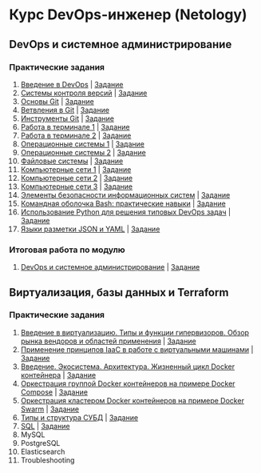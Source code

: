 # Курс DevOps-инженер (Netology)

## DevOps и системное администрирование

### Практические задания

1. [Введение в DevOps](01-intro-01/README.md) | [Задание](01-intro-01/01-intro-01-task.md)
1. [Системы контроля версий](02-git-01-vcs/README.md) | [Задание](02-git-01-vcs/02-git-01-vcs-task.md)
1. [Основы Git](02-git-02-base/README.md) | [Задание](02-git-02-base/02-git-02-base-task.md)
1. [Ветвления в Git](02-git-03-branching/README.md) | [Задание](02-git-03-branching/02-git-03-branching-task.md)
1. [Инструменты Git](02-git-04-tools/README.md) | [Задание](02-git-04-tools/02-git-04-tools-task.md)
1. [Работа в терминале 1](03-sysadmin-01-terminal/README.md) | [Задание](03-sysadmin-01-terminal/03-sysadmin-01-terminal-task.md)
1. [Работа в терминале 2](03-sysadmin-02-terminal/README.md) | [Задание](03-sysadmin-02-terminal/03-sysadmin-02-terminal-task.md)
1. [Операционные системы 1](03-sysadmin-03-os/README.md) | [Задание](03-sysadmin-03-os/03-sysadmin-03-os-task.md)
1. [Операционные системы 2](03-sysadmin-04-os/README.md) | [Задание](03-sysadmin-04-os/03-sysadmin-04-os-task.md)
1. [Файловые системы](03-sysadmin-05-fs/README.md) | [Задание](03-sysadmin-05-fs/03-sysadmin-05-fs-task.md)
1. [Компьютерные сети 1](03-sysadmin-06-net/README.md) | [Задание](03-sysadmin-06-net/03-sysadmin-06-net-task.md)
1. [Компьютерные сети 2](03-sysadmin-07-net/README.md) | [Задание](03-sysadmin-07-net/03-sysadmin-07-net-task.md)
1. [Компьютерные сети 3](03-sysadmin-08-net/README.md) | [Задание](03-sysadmin-08-net/03-sysadmin-08-net-task.md)
1. [Элементы безопасности информационных систем](03-sysadmin-09-security/README.md) | [Задание](03-sysadmin-09-security/03-sysadmin-09-security-task.md)
1. [Командная оболочка Bash: практические навыки](04-script-01-bash/README.md) | [Задание](04-script-01-bash/04-script-01-bash-task.md)
1. [Использование Python для решения типовых DevOps задач](04-script-02-py/README.md) | [Задание](04-script-02-py/04-script-02-py-task.md)
1. [Языки разметки JSON и YAML](04-script-03-yaml/README.md) | [Задание](04-script-03-yaml/04-script-03-yaml-task.md)

### Итоговая работа по модулю

1. [DevOps и системное администрирование](pcs-devsys-diplom/README.md) | [Задание](pcs-devsys-diplom/pcs-devsys-diplom-task.md)

## Виртуализация, базы данных и Terraform

### Практические задания

1. [Введение в виртуализацию. Типы и функции гипервизоров. Обзор рынка вендоров и областей применения](05-virt-01-basics/README.md) | [Задание](05-virt-01-basics/05-virt-01-basics-task.md)
1. [Применение принципов IaaC в работе с виртуальными машинами](05-virt-02-iaac/README.md) | [Задание](05-virt-02-iaac/05-virt-02-iaac-task.md)
1. [Введение. Экосистема. Архитектура. Жизненный цикл Docker контейнера](05-virt-03-docker/README.md) | [Задание](05-virt-03-docker/05-virt-03-docker-task.md)
1. [Оркестрация группой Docker контейнеров на примере Docker Compose](05-virt-04-docker-compose/README.md) | [Задание](05-virt-04-docker-compose/05-virt-04-docker-compose-task.md)
1. [Оркестрация кластером Docker контейнеров на примере Docker Swarm](05-virt-05-docker-swarm/README.md) | [Задание](05-virt-05-docker-swarm/05-virt-05-docker-swarm-task.md)
1. [Типы и структура СУБД](06-db-01-basics/README.md) | [Задание](06-db-01-basics/06-db-01-basics-task.md)
1. [SQL](06-db-02-sql/README.md) | [Задание](06-db-02-sql/06-db-02-sql-task.md)
1. MySQL
1. PostgreSQL
1. Elasticsearch
1. Troubleshooting

